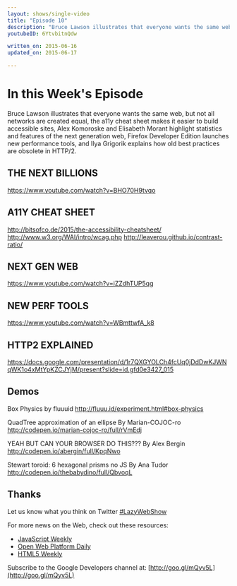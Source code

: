 ```yaml
---
layout: shows/single-video
title: "Episode 10"
description: "Bruce Lawson illustrates that everyone wants the same web, but not all networks are created equal, the a11y cheat sheet makes it easier to build accessible sites, Alex Komoroske and Elisabeth Morant highlight statistics and features of the next generation web, Firefox Developer Edition launches new performance tools, and Ilya Grigorik explains how old best practices are obsolete in HTTP/2."
youtubeID: 6YtvbitnQdw

written_on: 2015-06-16
updated_on: 2015-06-17

---
```


# In this Week's Episode

Bruce Lawson illustrates that everyone wants the same web, but not all networks
are created equal, the a11y cheat sheet makes it easier to build accessible
sites, Alex Komoroske and Elisabeth Morant highlight statistics and features of
the next generation web, Firefox Developer Edition launches new performance
tools, and Ilya Grigorik explains how old best practices are obsolete in HTTP/2.


## THE NEXT BILLIONS
<https://www.youtube.com/watch?v=BHO70H9tvqo>

## A11Y CHEAT SHEET
<http://bitsofco.de/2015/the-accessibility-cheatsheet/>
<http://www.w3.org/WAI/intro/wcag.php>
<http://leaverou.github.io/contrast-ratio/>

## NEXT GEN WEB
<https://www.youtube.com/watch?v=iZZdhTUP5qg>

## NEW PERF TOOLS
<https://www.youtube.com/watch?v=WBmttwfA_k8>

## HTTP2 EXPLAINED
<https://docs.google.com/presentation/d/1r7QXGYOLCh4fcUq0jDdDwKJWNqWK1o4xMtYpKZCJYjM/present?slide=id.gfd0e3427_015>

## Demos

Box Physics by fluuuid
<http://fluuu.id/experiment.html#box-physics>

QuadTree approximation of an ellipse By Marian-COJOC-ro
<http://codepen.io/marian-cojoc-ro/full/rVmEdj>

YEAH BUT CAN YOUR BROWSER DO THIS??? By Alex Bergin
<http://codepen.io/abergin/full/KpqNwo>

Stewart toroid: 6 hexagonal prisms no JS By Ana Tudor
<http://codepen.io/thebabydino/full/QbvoqL>

## Thanks

Let us know what you think on Twitter [#LazyWebShow](https://twitter.com/search?q=%23lazywebshow)

For more news on the Web, check out these resources:
- [JavaScript Weekly](http://javascriptweekly.com/)
- [Open Web Platform Daily](http://webplatformdaily.org/)
- [HTML5 Weekly](http://html5weekly.com/)

Subscribe to the Google Developers channel at: [http://goo.gl/mQyv5L](http://goo.gl/mQyv5L)

